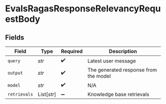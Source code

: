 # EvalsRagasResponseRelevancyRequestBody


## Fields

| Field                                 | Type                                  | Required                              | Description                           |
| ------------------------------------- | ------------------------------------- | ------------------------------------- | ------------------------------------- |
| `query`                               | *str*                                 | :heavy_check_mark:                    | Latest user message                   |
| `output`                              | *str*                                 | :heavy_check_mark:                    | The generated response from the model |
| `model`                               | *str*                                 | :heavy_check_mark:                    | N/A                                   |
| `retrievals`                          | List[*str*]                           | :heavy_minus_sign:                    | Knowledge base retrievals             |